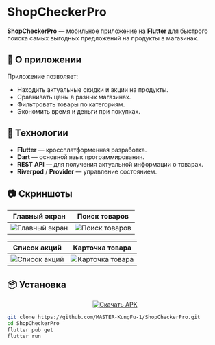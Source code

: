 # ShopCheckerPro

**ShopCheckerPro** — мобильное приложение на **Flutter** для быстрого поиска самых выгодных предложений на продукты в магазинах.

## 📱 О приложении
Приложение позволяет:
- Находить актуальные скидки и акции на продукты.
- Сравнивать цены в разных магазинах.
- Фильтровать товары по категориям.
- Экономить время и деньги при покупках.

## 🚀 Технологии
- **Flutter** — кроссплатформенная разработка.
- **Dart** — основной язык программирования.
- **REST API** — для получения актуальной информации о товарах.
- **Riverpod** / **Provider** — управление состоянием.

## 📷 Скриншоты
| Главный экран | Поиск товаров |
|---------------|---------------|
| ![Главный экран](https://github.com/user-attachments/assets/a2c762b9-6ec1-4e11-b932-5f8362981dc6) | ![Поиск товаров](https://github.com/user-attachments/assets/71fc5e71-3396-41e9-84a5-2e1819d578d2) |

| Список акций | Карточка товара |
|--------------|-----------------|
| ![Список акций](https://github.com/user-attachments/assets/b2ad32ec-eca8-4ef0-975a-45aa8c367250) | ![Карточка товара](https://github.com/user-attachments/assets/1d4752f2-1a70-47d8-904c-d2bf17dd71e2) |

## 📦 Установка
<p align="center">
  <a href="[https://github.com/MASTER-KungFu-1/ShopCheckerPro/releases/download/v1.0.25/ShopCheckerPro.apk](https://github.com/MASTER-KungFu-1/ShopCheckerPro/releases/download/Realese/ShopCheckerPRO.apk)">
    <img src="https://img.shields.io/badge/📥 Скачать%20APK-2ea44f?style=for-the-badge" alt="Скачать APK">
  </a>
</p>

```bash
git clone https://github.com/MASTER-KungFu-1/ShopCheckerPro.git
cd ShopCheckerPro
flutter pub get
flutter run
